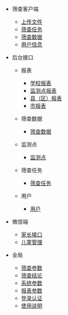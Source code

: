 - 筛查客户端
    - [上传文件](/筛查客户端/上传文件.md)
    - [筛查任务](/筛查客户端/筛查任务.md)
    - [筛查数据](/筛查客户端/筛查数据.md)
    - [用户信息](/筛查客户端/用户信息.md)

- 后台接口
    - 报表
        - [学校报表](/业务后台/报表/学校报表.md)
        - [监测点报表](/业务后台/报表/监测点报表.md)
        - [县（区）报表](/业务后台/报表/县（区）报表.md)
        - [市报表](/业务后台/报表/市报表.md)

    - 筛查数据
        - [筛查数据](/业务后台/筛查数据/筛查数据.md)

    - 监测点
        - [监测点](/业务后台/监测点/监测点.md)

    - 筛查任务
        - [筛查任务](/业务后台/筛查任务/筛查任务.md)

    - 用户
        - [用户](/业务后台/用户/用户.md)

- 微信端
    - [家长接口](/微信端/家长接口.md)
    - [儿童管理](/微信端/儿童管理.md)

- 全局
    - [筛查参数](/全局/筛查参数.md)
    - [筛查结论](/全局/筛查结论.md)
    - [系统参数](/全局/系统参数.md)
    - [报表参数](/全局/报表参数.md)
    - [登录认证](/全局/登录认证.md)
    - [使用说明](/全局/使用说明.md)